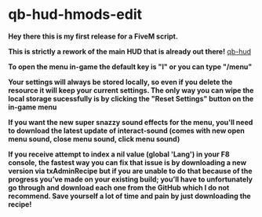 # qb-hud-hmods-edit
**Hey there this is my first release for a FiveM script.**

**This is strictly a rework of the main HUD that is already out there!** [qb-hud](https://github.com/qbcore-framework/qb-hud)


**To open the menu in-game the default key is "I" or you can type "/menu"**

**Your settings will always be stored locally, so even if you delete the resource it will keep your current settings. The only way you can wipe the local storage sucessfully is by clicking the "Reset Settings" button on the in-game menu**

**If you want the new super snazzy sound effects for the menu, you'll need to download the latest update of interact-sound
(comes with new open menu sound, close menu sound, click menu sound)**

**If you receive attempt to index a nil value (global 'Lang') in your F8 console, the fastest way you can fix that issue is by downloading a new version via txAdminRecipe but if you are unable to do that because of the progress you’ve made on your existing build; you’ll have to unfortunately go through and download each one from the GitHub which I do not recommend. Save yourself a lot of time and pain by just downloading the recipe!**
